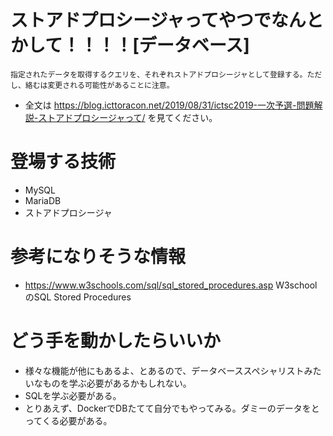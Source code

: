 # ストアドプロシージャってやつでなんとかして！！！！[データベース]
```
指定されたデータを取得するクエリを、それぞれストアドプロシージャとして登録する。ただし、絡むは変更される可能性があることに注意。
```
- 全文は https://blog.icttoracon.net/2019/08/31/ictsc2019-一次予選-問題解説-ストアドプロシージャって/ を見てください。

# 登場する技術
- MySQL
- MariaDB
- ストアドプロシージャ
# 参考になりそうな情報
- https://www.w3schools.com/sql/sql_stored_procedures.asp W3schoolのSQL Stored Procedures
# どう手を動かしたらいいか
- 様々な機能が他にもあるよ、とあるので、データベーススペシャリストみたいなものを学ぶ必要があるかもしれない。
- SQLを学ぶ必要がある。
- とりあえず、DockerでDBたてて自分でもやってみる。ダミーのデータをとってくる必要がある。